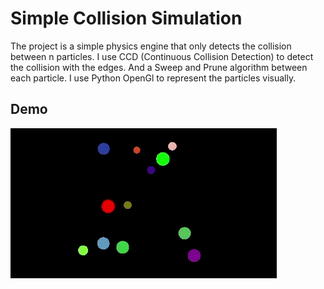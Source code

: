 # Simple Collision Simulation

The project is a simple physics engine that only detects the collision between n particles.
I use CCD (Continuous Collision Detection) to detect the collision with the edges.
And a Sweep and Prune algorithm between each particle.
I use Python OpenGl to represent the particles visually.

## Demo

![](ParticleThing.gif)
